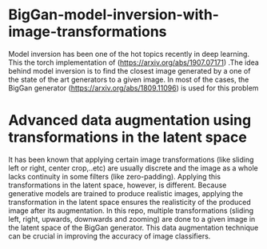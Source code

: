 # BigGan-model-inversion-with-image-transformations
Model inversion has been one of the hot topics recently in deep learning. This the torch implementation of (https://arxiv.org/abs/1907.07171) .The idea behind model inversion is to find the closest image generated by a one of the state of the art generators to a given image. In most of the cases, the BigGan generator (https://arxiv.org/abs/1809.11096) is used for this problem

# Advanced data augmentation using transformations in the latent space
It has been known that applying certain image transformations (like sliding left or right, center crop,..etc) are usually discrete and the image as a whole lacks continuity in some filters (like zero-padding). Applying this transformations in the latent space, however, is different. Because generative models are trained to produce realistic images, applying the transformation in the latent space ensures the realisticity of the produced image after its augmentation. In this repo, multiple transformations (sliding left, right, upwards, downwards and zooming) are done to a given image in the latent space of the BigGan generator. This data augmentation technique can be crucial in improving the accuracy of image classifiers. 
